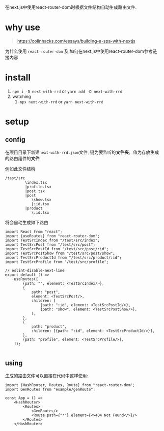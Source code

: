 在next.js中使用react-router-dom时根据文件结构自动生成路由文件.

# why use

> https://colinhacks.com/essays/building-a-spa-with-nextjs

为什么使用 `react-router-dom` 及 如何在next.js中使用react-router-dom参考链接内容

# install

1. `npm i -D next-with-rrd` or `yarn add -D next-with-rrd`
2. watching
    1. `npx next-with-rrd` or `yarn next-with-rrd`

# setup

## config

在项目目录下新建`next-with-rrd.json`文件, 键为要监听的**文件夹**，值为存放生成的路由组件的**文件**

例如此文件结构

```
/test/src
         \index.tsx
         |profile.tsx
         |post.tsx
         |post
            \show.tsx
            |:id.tsx
         |product
            \:id.tsx
```

将会自动生成如下路由

```tsx
import React from "react";
import {useRoutes} from "react-router-dom";
import TestSrcIndex from "/test/src/index";
import TestSrcPost from "/test/src/post";
import TestSrcPostId from "/test/src/post/:id";
import TestSrcPostShow from "/test/src/post/show";
import TestSrcProductId from "/test/src/product/:id";
import TestSrcProfile from "/test/src/profile";

// eslint-disable-next-line
export default () =>
    useRoutes([
        {path: "", element: <TestSrcIndex/>},
        {
            path: "post",
            element: <TestSrcPost/>,
            children: [
                {path: ":id", element: <TestSrcPostId/>},
                {path: "show", element: <TestSrcPostShow/>},
            ],
        },
        {
            path: "product",
            children: [{path: ":id", element: <TestSrcProductId/>}],
        },
        {path: "profile", element: <TestSrcProfile/>},
    ]);


```

## using

生成的路由文件可以直接在代码中这样使用:

   ```tsx
   import {HashRouter, Routes, Route} from "react-router-dom";
   import GenRoutes from "example/genRoute";
   
   const App = () =>
       <HashRouter>
           <Routes>
               <GenRoutes/>
               <Route path={"*"} element={<>404 Not Found</>}/>
           </Routes>
       </HashRouter>
   ```
